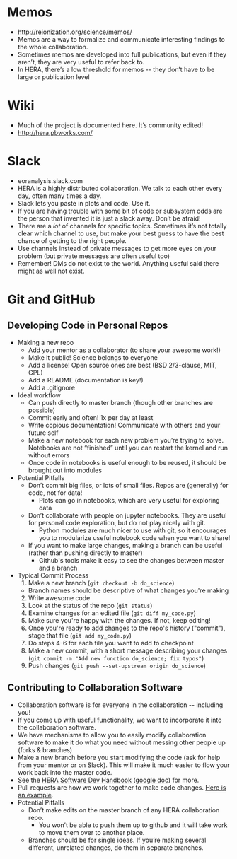 # Memos
* http://reionization.org/science/memos/
* Memos are a way to formalize and communicate interesting findings to the whole collaboration.
* Sometimes memos are developed into full publications, but even if they aren’t, they are very useful to refer back to.
* In HERA, there’s a low threshold for memos -- they don’t have to be large or publication level

# Wiki
* Much of the project is documented here.  It’s community edited!
* http://hera.pbworks.com/

# Slack
* eoranalysis.slack.com
* HERA is a highly distributed collaboration. We talk to each other every day, often many times a day.
* Slack lets you paste in plots and code. Use it.
* If you are having trouble with some bit of code or subsystem odds are the person that invented it is just a slack away. Don’t be afraid!
* There are a *lot* of channels for specific topics. Sometimes it’s not totally clear which channel to use, but make your best guess to have the best chance of getting to the right people.
* Use channels instead of private messages to get more eyes on your problem (but private messages are often useful too)
* Remember! DMs do not exist to the world. Anything useful said there might as well not exist.

# Git and GitHub
## Developing Code in Personal Repos
* Making a new repo
  * Add your mentor as a collaborator (to share your awesome work!)
  * Make it public! Science belongs to everyone
  * Add a license! Open source ones are best (BSD 2/3-clause, MIT, GPL)
  * Add a README (documentation is key!)
  * Add a  .gitignore
* Ideal workflow
  * Can push directly to master branch (though other branches are possible)
  * Commit early and often! 1x per day at least
  * Write copious documentation! Communicate with others and your future self
  * Make a new notebook for each new problem you’re trying to solve. Notebooks are not “finished” until you can restart the kernel and run without errors
  * Once code in notebooks is useful enough to be reused, it should be brought out into modules
* Potential Pitfalls
  * Don’t commit big files, or lots of small files. Repos are (generally) for code, not for data!
    * Plots can go in notebooks, which are very useful for exploring data
  * Don’t collaborate with people on jupyter notebooks. They are useful for personal code exploration, but do not play nicely with git.
    * Python modules are much nicer to use with git, so it encourages you to modularize useful notebook code when you want to share!
  * If you want to make large changes, making a branch can be useful (rather than pushing directly to master)
    * Github's tools make it easy to see the changes between master and a branch
* Typical Commit Process
  1. Make a new branch (`git checkout -b do_science`)
    * Branch names should be descriptive of what changes you're making
  2. Write awesome code
  3. Look at the status of the repo (`git status`)
  4. Examine changes for an edited file (`git diff my_code.py`)
  5. Make sure you're happy with the changes. If not, keep editing!
  6. Once you're ready to add changes to the repo's history ("commit"), stage that file (`git add my_code.py`)
  7. Do steps 4-6 for each file you want to add to checkpoint
  8. Make a new commit, with a short message describing your changes (`git commit -m "Add new function do_science; fix typos"`)
  9. Push changes (`git push --set-upstream origin do_science`)
## Contributing to Collaboration Software
* Collaboration software is for everyone in the collaboration -- including you!
* If you come up with useful functionality, we want to incorporate it into the collaboration software.
* We have mechanisms to allow you to easily modify collaboration software to make it do what you need without messing other people up (forks & branches)
* Make a new branch before you start modifying the code (ask for help from your mentor or on Slack). This will make it much easier to flow your work back into the master code.
* See the [HERA Software Dev Handbook (google doc)](https://docs.google.com/document/d/1hWTem1LwMgASZ4oWzSnVIvj-2-z2McwU6czD3dI5284/edit?usp=sharing) for more.
* Pull requests are how we work together to make code changes. [Here is an example](https://github.com/HERA-Team/pyuvdata/pull/355).
* Potential Pitfalls
  * Don’t make edits on the master branch of any HERA collaboration repo.
    * You won’t be able to push them up to github and it will take work to move them over to another place.
  * Branches should be for single ideas. If you’re making several different, unrelated changes, do them in separate branches.
